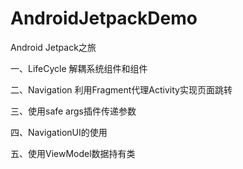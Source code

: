 # AndroidJetpackDemo
Android Jetpack之旅

一、LifeCycle  解耦系统组件和组件

二、Navigation 利用Fragment代理Activity实现页面跳转

三、使用safe args插件传递参数

四、NavigationUI的使用

五、使用ViewModel数据持有类
    

